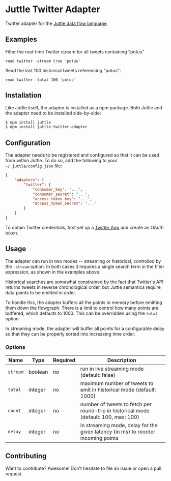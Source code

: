 # Juttle Twitter Adapter

Twitter adapter for the [Juttle data flow
language](https://github.com/juttle/juttle).

## Examples

Filter the real-time Twitter stream for all tweets containing "potus"

```juttle
read twitter -stream true 'potus'
```

Read the last 100 historical tweets referencing "potus":

```
read twitter -total 100 'potus'
```

## Installation

Like Juttle itself, the adapter is installed as a npm package. Both Juttle and
the adapter need to be installed side-by-side:

```bash
$ npm install juttle
$ npm install juttle-twitter-adapter
```

## Configuration

The adapter needs to be registered and configured so that it can be used from
within Juttle. To do so, add the following to your `~/.juttle/config.json` file:

```json
{
    "adapters": {
        "twitter": {
            "consumer_key": "...",
            "consumer_secret": "...",
            "access_token_key": "...",
            "access_token_secret": "..."
        }
    }
}
```

To obtain Twitter credentials, first set up a [Twitter App](https://apps.twitter.com/) and create an OAuth token.

## Usage

The adapter can run in two modes -- streaming or historical, controlled by the `-stream` option. In both cases it requires a single search term in the filter expression, as shown in the examples above.

Historical searches are somewhat constrained by the fact that Twitter's API returns
tweets in reverse chronological order, but Juttle semantics require data points
to be emitted in order.

To handle this, the adapter buffers all the points in memory before emitting
them down the flowgraph. There is a limit to control how many points are
buffered, which defaults to 1000. This can be overridden using the `total`
option.

In streaming mode, the adapter will buffer all points for a configurable delay
so that they can be properly sorted into increasing time order.

### Options

Name | Type | Required | Description
-----|------|----------|-------------
`stream` | boolean | no | run in live streaming mode (default: false)
`total`  | integer | no | maximum number of tweets to emit in historical mode (default: 1000)
`count`  | integer | no | number of tweets to fetch per round-trip in historical mode (default: 100, max: 100)
`delay`  | integer | no | in streaming mode, delay for the given latency (in ms) to reorder incoming points

## Contributing

Want to contribute? Awesome! Don’t hesitate to file an issue or open a pull
request.
